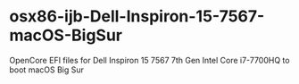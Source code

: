 # osx86-ijb-Dell-Inspiron-15-7567-macOS-BigSur
OpenCore EFI files for Dell Inspiron 15 7567 7th Gen Intel Core i7-7700HQ to boot macOS Big Sur
